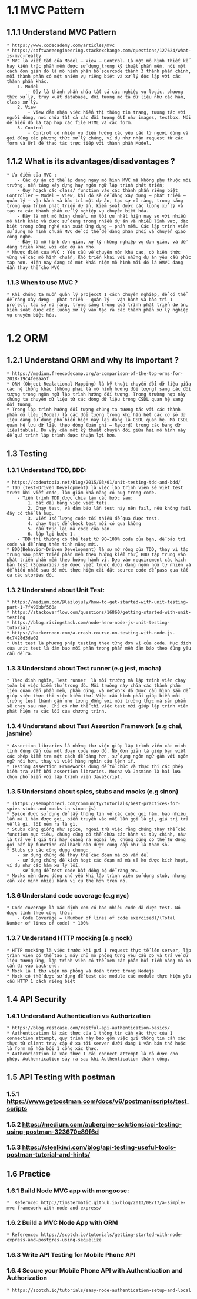 # 1.1 MVC Pattern
## 1.1.1 Understand MVC Pattern
    * https://www.codecademy.com/articles/mvc   
    * https://softwareengineering.stackexchange.com/questions/127624/what-is-mvc-really
    * MVC là viết tắt của Model – View – Control. Là một mô hình thiết kế hay kiến trúc phần mềm được sử dụng trong kỹ thuật phần mềm, nói một cách đơn giản đó là mô hình phân bổ sourcode thành 3 thành phần chính, mỗi thành phần có một nhiệm vụ riêng biệt và xử lý độc lập với các thành phần khác.
        1. Model
            - Đây là thành phần chứa tất cả các nghiệp vụ logic, phương thức xử lý, truy xuất database, đối tượng mô tả dữ liệu như các hàm, class xử lý.
        2. View
            - View đảm nhận việc hiển thị thông tin trang, tương tác với người dùng, nơi chứa tất cả các đối tượng GUI như images, textbox. Nói dễ hiểu đó là tập hợp các file HTML và các form.
        3. Control 
            - Control có nhiệm vụ điều hướng các yêu cầu từ người dùng và gọi đúng các phương thức xử lý chúng, ví dụ như nhận request từ các form và Url để thao tác trực tiếp với thành phần Model.
## 1.1.2 What is its advantages/disadvantages ?
    * Ưu điểm của MVC : 
        - Các dự án có thể áp dụng ngay mô hình MVC mà không phụ thuộc môi trường, nền tảng xây dựng hay ngôn ngữ lập trình phát triển;
        - Quy hoạch các class/ function vào các thành phần riêng biệt Controller – Model – View, khi đó sẽ dễ dàng xây dựng – phát triển – quản lý – vận hành và bảo trì một dự án, tạo sự rõ ràng, trong sáng trong quá trình phát triển dự án, kiểm soát được các luồng xử lý và tạo ra các thành phần xử lý nghiệp vụ chuyên biệt hóa.
        - Đây là một mô hình chuẩn, nó tối ưu nhất hiện nay so với nhiều mô hình khác và được sử dụng trong nhiều dự án và nhiều lĩnh vực, đặc biệt trong công nghệ sản xuất ứng dụng – phần mềm. Các lập trình viên sử dụng mô hình chuẩn MVC để có thể dễ dàng phân phối và chuyển giao công nghệ.
        - Đây là mô hình đơn giản, xử lý những nghiệp vụ đơn giản, và dễ dàng triển khai với các dự án nhỏ.
    * Nhược điểm của MVC : Yêu cầu về chuyên môn khá cao, có kiến thức vững về các mô hình chuẩn; Khó triển khai với những dự án yêu cầu phức tạp hơn. Hiện nay đang có một khái niệm mô hình mới đó là HMVC đang dần thay thế cho MVC
### 1.1.3 When to use MVC ?
    * Khi chúng ta muốn quản lý projecct 1 cách chuyên nghiệp, để có thể dễ ràng xây dựng - phát triển - quản lý - vận hành và bảo trì 1 project, tạo sự rõ ràng, trong sáng trong quá trình phát triển dự án, kiểm soát được các luồng xử lý vào tạo ra các thành phần xử lý nghiệp vụ chuyên biệt hóa.
# 1.2 ORM
## 1.2.1 Understand ORM and why its important ?
    * https://medium.freecodecamp.org/a-comparison-of-the-top-orms-for-2018-19c4feeaa5f
    * ORM (Object Realational Mapping) là kỹ thuật chuyển đổi dữ liệu giữa các hệ thống khác (không phải là mô hình hướng đối tượng) sang các đối tượng trong ngôn ngữ lập trình hướng đối tượng. Trong trường hợp này chúng ta chuyển dữ liệu từ các dòng dữ liệu trong CSDL quan hệ sang đối tượng.
    * Trong lập trình hướng đối tượng chúng ta tương tác với các thành phần dữ liệu (Model) là các đối tượng trong khi hầu hết các cơ sở dữ liệu đang sử dụng phổ biến hiện nay lại đang là CSDL quan hệ. Mà CSDL quan hệ lưu dữ liệu theo dòng (bản ghi – Record) trong các bảng dữ liệu(table). Do vậy cần một kỹ thuật chuyển đổi giữa hai mô hình này để quá trình lập trình được thuận lợi hơn.
## 1.3 Testing
### 1.3.1 Understand TDD, BDD: 
    * https://codeutopia.net/blog/2015/03/01/unit-testing-tdd-and-bdd/
    * TDD (Test-Driven Development) là việc lập trình viên sẽ viết test trước khi viết code, làm giảm khả năng có bug trong code.
        - Tiến trình TDD được chia làm các bước sau:
            1. bắt đầu bằng việc viết tets.
            2. Chạy test, và đảm bảo lần test này nên fail, nếu không fail đây có thể là bug.
            3. viết 1số lượng code tối thiểu để qua được test.
            4. chạy test để check test mới có qua không
            5. cấu trúc lại mã code của bạn.
            6. lập lại bước 1.
        - TDD thì thường có thể test từ 90=100% code của bạn, dễ bảo trì code và dễ ràng thêm tính năng mới.
    * BDD(Behavior-Driven Development) là sự mở rộng của TDD, thay vì tập trung vào phát triển phần mềm theo hướng kiểm thử, BDD tập trung vào phát triển phần mềm theo hướng hành vi. Dựa vào requirement các kịch bản test (Scenarios) sẽ được viết trước dưới dạng ngôn ngữ tự nhiên và dễ hiểu nhất sau đó mới thực hiện cài đặt source code đễ pass qua tất cả các stories đó.
### 1.3.2 Understand about Unit Test:
    * https://medium.com/@lazlojuly/how-to-get-started-with-unit-testing-part-1-7f490bbf560a
    * https://stackoverflow.com/questions/16860/getting-started-with-unit-testing
    * https://blog.risingstack.com/node-hero-node-js-unit-testing-tutorial/
    * https://hackernoon.com/a-crash-course-on-testing-with-node-js-6c7428d3da02
    * Unit test là phương pháp testing theo từng đơn vị của code. Mục đích của unit test là đảm bảo mỗi phần trong phần mềm đảm bảo theo đúng yêu cầu đề ra.
### 1.3.3 Understand about Test runner (e.g jest, mocha)
    * Theo định nghĩa, Test runner  là môi trường mà lập trình viên chạy toàn bộ việc kiểm thử trong đó. Môi trường này chứa các thành phần liên quan đến phần mềm, phần cứng, và network đã được cấu hình sẵn để giúp việc thực thi việc kiểm thử. Việc cấu hình phải giúp biến môi trường test thành gần như tương đồng với môi trường thực mà sản phẩm sẽ chạy sau này. Chỉ có như thế thì việc test mới giúp lập trình viên phát hiện ra các lỗi của chương trình.
### 1.3.4 Understand about Test Assertion Framework (e.g chai, jasmine)
    * Assertion libraries là những thư viện giúp lập trình viên xác minh tính đúng đắn của một đoạn code nào đó. Nó đơn giản là giúp bạn viết các phép kiểm tra một cách dễ dàng hơn, sử dụng ngôn ngữ gần với ngôn ngữ nói hơn, thay vì viết hàng nghìn câu lệnh if.
    * Testing Assertion Frameworks dùng để tổ chức và thực thi các phép kiểm tra viết bởi assertion libraries. Mocha và Jasmine là hai lựa chọn phổ biến với lập trình viên JavaScript.
### 1.3.5 Understand about spies, stubs and mocks (e.g sinon) 
    * (https://semaphoreci.com/community/tutorials/best-practices-for-spies-stubs-and-mocks-in-sinon-js)
    * Spice được sử dụng để lấy thông tin về các cuộc gọi hàm, bao nhiêu lần mà 1 hàm được gọi, biến truyền vào mỗi lần gọi là gì, giá trị trả về là gì, lỗi ném ra là gì.
    * Stubs cũng giống như spice, ngoại trừ việc rằng chúng thay thế cấc function mục tiêu, chúng cũng có thể chứa các hành vi tủy chỉnh, như là trả về 1 giá trị hay quăng ra ngoại lệ, chúng cũng có thể tự động gọi bất kỳ function callback nào được cung cấp như là tham số.
    * Stubs có các công dụng chung:
        - sử dụng chúng để thay thế các đoạn mã có vấn đề.
        - sử dụng chúng để kích hoạt các đoạn mã mà sẽ ko được kích hoạt, ví dụ như các hàm xử lý lỗi.
        - sử dụng để test code bất đồng bộ dễ ràng ơn.
    * Mocks nên được dùng chủ yếu khi lập trình viên sử dụng stub, nhưng cần xác minh nhiều hành vi cụ thể hơn trến nó.
### 1.3.6 Understand code coverage (e.g nyc)
    * Code coverage là xác định xem có bao nhiêu code đã được test. Nó được tính theo công thức: 
        - Code Coverage = (Number of lines of code exercised)/(Total Number of lines of code) * 100%
### 1.3.7 Understand HTTP mocking (e.g nock)
    * HTTP mocking là việc trước khi gửi 1 request thực tế lên server, lập trình viên có thể tạo 1 máy chủ mô phỏng từng yêu cầu đó và trả về dữ liệu tương ứng, lập trình viên có thể xem các phản hồi tiềm năng mà ko cần đi vào back-end.
    * Nock là 1 thư viện mô phỏng và đoán trước trong Nodejs
    * Nock có thể được sử dụng để test các module các module thực hiện yêu cầu HTTP 1 cách riêng biệt
## 1.4 API Security
### 1.4.1 Understand Authentication vs Authorization 
    * https://blog.restcase.com/restful-api-authentication-basics/
    * Authentication là xác thực của 1 thông tin cần xác thực của 1 connection attempt, quy trình này bao gồm việc gửi thông tin cần xác thực từ client truy cập ở xa tới server dưới dạng 1 văn bản thô hoặc là form mã hóa bỏi 1 cổng xác thực.
    * Authenrication là xác thực 1 cái connect attempt là đã được cho phép, Authenrication sảy ra sau khi Authentication thành công.
## 1.5 API Testing with postman
### 1.5.1 https://www.getpostman.com/docs/v6/postman/scripts/test_scripts
### 1.5.2 https://medium.com/aubergine-solutions/api-testing-using-postman-323670c89f6d
### 1.5.3 https://steelkiwi.com/blog/api-testing-useful-tools-postman-tutorial-and-hints/
## 1.6 Practice
### 1.6.1 Build Node MVC app with mongoose:
    *  Refernce: http://timstermatic.github.io/blog/2013/08/17/a-simple-mvc-framework-with-node-and-express/
    
### 1.6.2 Build a MVC Node App with ORM
    * Reference: https://scotch.io/tutorials/getting-started-with-node-express-and-postgres-using-sequelize
### 1.6.3 Write API Testing for Mobile Phone API
### 1.6.4 Secure your Mobile Phone API with Authentication and Authorization
    * https://scotch.io/tutorials/easy-node-authentication-setup-and-local